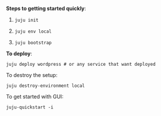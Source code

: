 **Steps to getting started quickly**:

1.     juju init
2.     juju env local
3.     juju bootstrap

**To deploy**:

    juju deploy wordpress # or any service that want deployed

To destroy the setup:

    juju destroy-environment local

To get started with GUI:

    juju-quickstart -i
